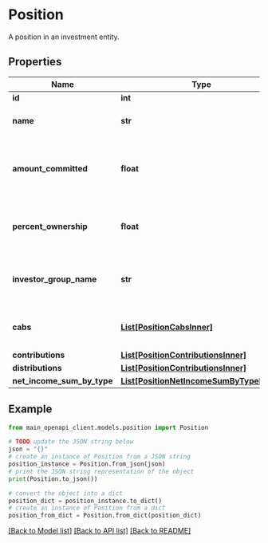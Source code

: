 # Position

A position in an investment entity.

## Properties

Name | Type | Description | Notes
------------ | ------------- | ------------- | -------------
**id** | **int** |  | [readonly] 
**name** | **str** | Name of the position. | 
**amount_committed** | **float** | Amount that this position has committed to invest. | 
**percent_ownership** | **float** | Percentage of ownership in the investment. | 
**investor_group_name** | **str** | Name of the position&#39;s investor group. | 
**cabs** | [**List[PositionCabsInner]**](PositionCabsInner.md) | Capital account balances of position | 
**contributions** | [**List[PositionContributionsInner]**](PositionContributionsInner.md) |  | [optional] 
**distributions** | [**List[PositionContributionsInner]**](PositionContributionsInner.md) |  | [optional] 
**net_income_sum_by_type** | [**List[PositionNetIncomeSumByTypeInner]**](PositionNetIncomeSumByTypeInner.md) |  | [optional] 

## Example

```python
from main_openapi_client.models.position import Position

# TODO update the JSON string below
json = "{}"
# create an instance of Position from a JSON string
position_instance = Position.from_json(json)
# print the JSON string representation of the object
print(Position.to_json())

# convert the object into a dict
position_dict = position_instance.to_dict()
# create an instance of Position from a dict
position_from_dict = Position.from_dict(position_dict)
```
[[Back to Model list]](../README.md#documentation-for-models) [[Back to API list]](../README.md#documentation-for-api-endpoints) [[Back to README]](../README.md)


